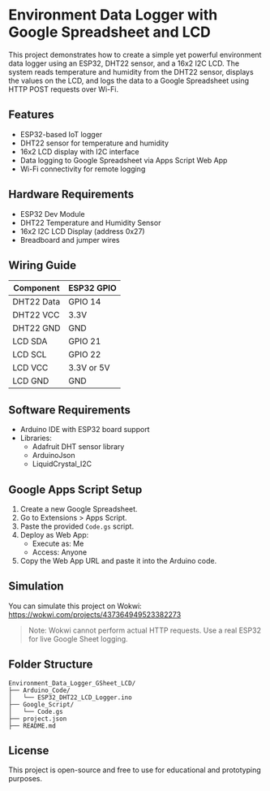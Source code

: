 # Environment Data Logger with Google Spreadsheet and LCD

This project demonstrates how to create a simple yet powerful environment data logger using an ESP32, DHT22 sensor, and a 16x2 I2C LCD. The system reads temperature and humidity from the DHT22 sensor, displays the values on the LCD, and logs the data to a Google Spreadsheet using HTTP POST requests over Wi-Fi.

## Features
- ESP32-based IoT logger
- DHT22 sensor for temperature and humidity
- 16x2 LCD display with I2C interface
- Data logging to Google Spreadsheet via Apps Script Web App
- Wi-Fi connectivity for remote logging

## Hardware Requirements
- ESP32 Dev Module
- DHT22 Temperature and Humidity Sensor
- 16x2 I2C LCD Display (address 0x27)
- Breadboard and jumper wires

## Wiring Guide
| Component | ESP32 GPIO |
|-----------|------------|
| DHT22 Data | GPIO 14   |
| DHT22 VCC  | 3.3V      |
| DHT22 GND  | GND       |
| LCD SDA    | GPIO 21   |
| LCD SCL    | GPIO 22   |
| LCD VCC    | 3.3V or 5V|
| LCD GND    | GND       |

## Software Requirements
- Arduino IDE with ESP32 board support
- Libraries:
  - Adafruit DHT sensor library
  - ArduinoJson
  - LiquidCrystal_I2C

## Google Apps Script Setup
1. Create a new Google Spreadsheet.
2. Go to Extensions > Apps Script.
3. Paste the provided `Code.gs` script.
4. Deploy as Web App:
   - Execute as: Me
   - Access: Anyone
5. Copy the Web App URL and paste it into the Arduino code.

## Simulation
You can simulate this project on Wokwi:  
https://wokwi.com/projects/437364949523382273

> Note: Wokwi cannot perform actual HTTP requests. Use a real ESP32 for live Google Sheet logging.

## Folder Structure
```
Environment_Data_Logger_GSheet_LCD/
├── Arduino_Code/
│   └── ESP32_DHT22_LCD_Logger.ino
├── Google_Script/
│   └── Code.gs
├── project.json
├── README.md
```

## License
This project is open-source and free to use for educational and prototyping purposes.
